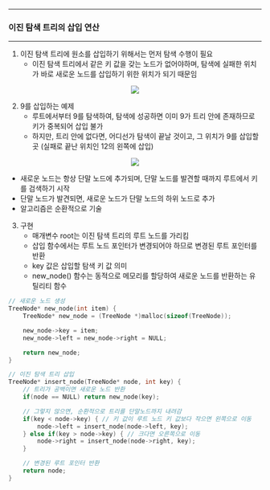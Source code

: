 -----
### 이진 탐색 트리의 삽입 연산
-----
1. 이진 탐색 트리에 원소를 삽입하기 위해서는 먼저 탐색 수행이 필요
   - 이진 탐색 트리에서 같은 키 값을 갖는 노드가 없어야하며, 탐색에 실패한 위치가 바로 새로운 노드를 삽입하기 위한 위치가 되기 때문임
<div align="center">
<img src="https://github.com/user-attachments/assets/93246435-61f4-4c91-bada-2bc11f8afeaa">
</div>

2. 9를 삽입하는 예제
   - 루트에서부터 9를 탐색하여, 탐색에 성공하면 이미 9가 트리 안에 존재하므로 키가 중복되어 삽입 불가
   - 하지만, 트리 안에 없다면, 어디선가 탐색이 끝날 것이고, 그 위치가 9를 삽입할 곳 (실패로 끝난 위치인 12의 왼쪽에 삽입)
<div align="center">
<img src="https://github.com/user-attachments/assets/b2cd7a9f-2b76-4617-9ab1-1bbb4155512c">
</div>

   - 새로운 노드는 항상 단말 노드에 추가되며, 단말 노드를 발견할 때까지 루트에서 키를 검색하기 시작
   - 단말 노드가 발견되면, 새로운 노드가 단말 노드의 하위 노드로 추가
   - 알고리즘은 순환적으로 기술

3. 구현
   - 매개변수 root는 이진 탐색 트리의 루트 노드를 가리킴
   - 삽입 함수에서는 루트 노드 포인터가 변경되어야 하므로 변경된 루트 포인터를 반환
   - key 값은 삽입할 탐색 키 값 의미
   - new_node() 함수는 동적으로 메모리를 할당하여 새로운 노드를 반환하는 유틸리티 함수
```c
// 새로운 노드 생성
TreeNode* new_node(int item) {
    TreeNode* new_node = (TreeNode *)malloc(sizeof(TreeNode));

    new_node->key = item;
    new_node->left = new_node->right = NULL;

    return new_node;
}

// 이진 탐색 트리 삽입
TreeNode* insert_node(TreeNode* node, int key) {
    // 트리가 공백이면 새로운 노드 반환
    if(node == NULL) return new_node(key);

    // 그렇지 않으면, 순환적으로 트리를 단말노드까지 내려감
    if(key < node->key) { // 키 값이 루트 노드 키 값보다 작으면 왼쪽으로 이동
        node->left = insert_node(node->left, key);
    } else if(key > node->key) { // 크다면 오른쪽으로 이동
        node->right = insert_node(node->right, key);
    }

    // 변경된 루트 포인터 반환
    return node;
}
```
